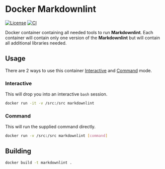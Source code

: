 # Docker Markdownlint

[![License]](LICENSE)
[![CI][CI Badge]][CI Workflow]

Docker container containing all needed tools to run **Markdownlint**. Each
container will contain only one version of the **Markdownlint** but will contain
all additional libraries needed.

## Usage

There are 2 ways to use this container [Interactive](#interactive) and
[Command](#command) mode.

### Interactive

This will drop you into an interactive `bash` session.

```bash
docker run -it -v /src:/src markdownlint
```

### Command

This will run the supplied command directly.

```bash
docker run -v /src:/src markdownlint [command]
```

## Building

```bash
docker build -t markdownlint .
```

<!-- external links -->
[License]: https://img.shields.io/github/license/devpow112/docker-markdownlint?label=License
[CI Badge]: https://github.com/devpow112/docker-markdownlint/actions/workflows/ci.yml/badge.svg?branch=main
[CI Workflow]: https://github.com/devpow112/docker-markdownlint/actions/workflows/ci.yml?query=branch%3Amain
